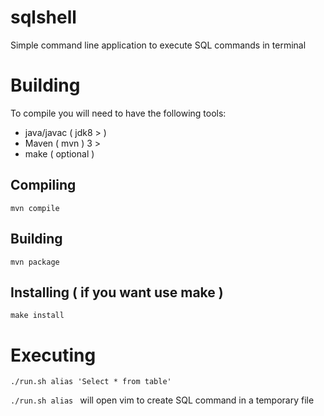 # sqlshell
Simple command line application to execute SQL commands in terminal

# Building 

To compile you will need to have the following tools:   
* java/javac ( jdk8 > ) 
* Maven ( mvn ) 3 > 
* make ( optional ) 

## Compiling 
``` mvn compile ```

## Building 
``` mvn package ```

## Installing ( if you want use make ) 
``` make install ```

# Executing 

``` ./run.sh alias 'Select * from table' ```   

``` ./run.sh alias  ```  will open vim to create SQL command in a temporary file
